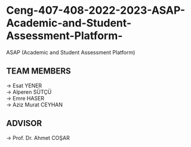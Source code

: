 # Ceng-407-408-2022-2023-ASAP-Academic-and-Student-Assessment-Platform-
ASAP (Academic and Student Assessment Platform)
<h2>TEAM MEMBERS</h2>

-> Esat YENER<br>
-> Alperen SÜTÇÜ<br>
-> Emre HASER<br>
-> Aziz Murat CEYHAN<br>
<h2>ADVISOR</h2>
-> Prof. Dr. Ahmet COŞAR
